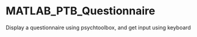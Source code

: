# MATLAB_PTB_Questionnaire
Display a questionnaire using psychtoolbox, and get input using keyboard
